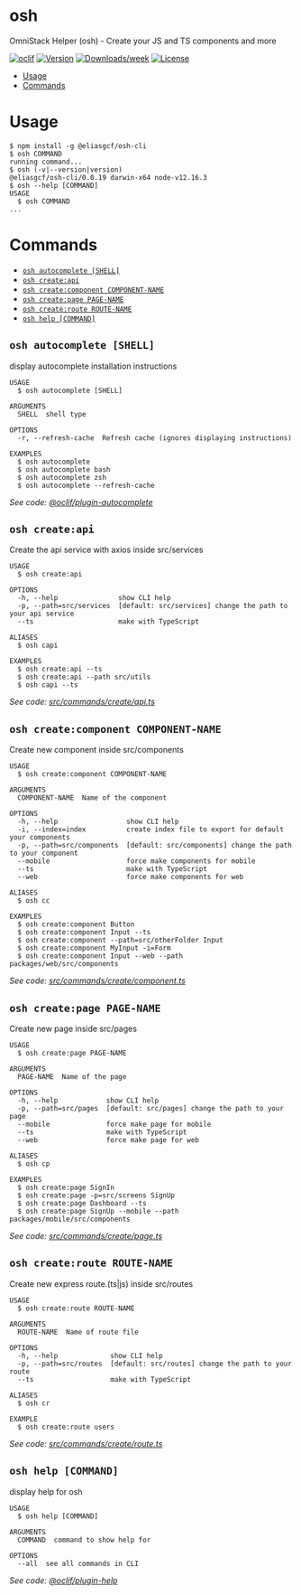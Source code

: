 osh
===

OmniStack Helper (osh) - Create your JS and TS components and more

[![oclif](https://img.shields.io/badge/cli-oclif-brightgreen.svg)](https://oclif.io)
[![Version](https://img.shields.io/npm/v/osh.svg)](https://npmjs.org/package/osh)
[![Downloads/week](https://img.shields.io/npm/dw/osh.svg)](https://npmjs.org/package/osh)
[![License](https://img.shields.io/npm/l/osh.svg)](https://github.com/EliasGcf/osh/blob/master/package.json)

<!-- toc -->
* [Usage](#usage)
* [Commands](#commands)
<!-- tocstop -->
# Usage
<!-- usage -->
```sh-session
$ npm install -g @eliasgcf/osh-cli
$ osh COMMAND
running command...
$ osh (-v|--version|version)
@eliasgcf/osh-cli/0.0.19 darwin-x64 node-v12.16.3
$ osh --help [COMMAND]
USAGE
  $ osh COMMAND
...
```
<!-- usagestop -->
# Commands
<!-- commands -->
* [`osh autocomplete [SHELL]`](#osh-autocomplete-shell)
* [`osh create:api`](#osh-createapi)
* [`osh create:component COMPONENT-NAME`](#osh-createcomponent-component-name)
* [`osh create:page PAGE-NAME`](#osh-createpage-page-name)
* [`osh create:route ROUTE-NAME`](#osh-createroute-route-name)
* [`osh help [COMMAND]`](#osh-help-command)

## `osh autocomplete [SHELL]`

display autocomplete installation instructions

```
USAGE
  $ osh autocomplete [SHELL]

ARGUMENTS
  SHELL  shell type

OPTIONS
  -r, --refresh-cache  Refresh cache (ignores displaying instructions)

EXAMPLES
  $ osh autocomplete
  $ osh autocomplete bash
  $ osh autocomplete zsh
  $ osh autocomplete --refresh-cache
```

_See code: [@oclif/plugin-autocomplete](https://github.com/oclif/plugin-autocomplete/blob/v0.1.5/src/commands/autocomplete/index.ts)_

## `osh create:api`

Create the api service with axios inside src/services

```
USAGE
  $ osh create:api

OPTIONS
  -h, --help               show CLI help
  -p, --path=src/services  [default: src/services] change the path to your api service
  --ts                     make with TypeScript

ALIASES
  $ osh capi

EXAMPLES
  $ osh create:api --ts
  $ osh create:api --path src/utils
  $ osh capi --ts
```

_See code: [src/commands/create/api.ts](https://github.com/EliasGcf/osh-cli/blob/v0.0.19/src/commands/create/api.ts)_

## `osh create:component COMPONENT-NAME`

Create new component inside src/components

```
USAGE
  $ osh create:component COMPONENT-NAME

ARGUMENTS
  COMPONENT-NAME  Name of the component

OPTIONS
  -h, --help                 show CLI help
  -i, --index=index          create index file to export for default your components
  -p, --path=src/components  [default: src/components] change the path to your component
  --mobile                   force make components for mobile
  --ts                       make with TypeScript
  --web                      force make components for web

ALIASES
  $ osh cc

EXAMPLES
  $ osh create:component Button
  $ osh create:component Input --ts
  $ osh create:component --path=src/otherFolder Input
  $ osh create:component MyInput -i=Form
  $ osh create:component Input --web --path packages/web/src/components
```

_See code: [src/commands/create/component.ts](https://github.com/EliasGcf/osh-cli/blob/v0.0.19/src/commands/create/component.ts)_

## `osh create:page PAGE-NAME`

Create new page inside src/pages

```
USAGE
  $ osh create:page PAGE-NAME

ARGUMENTS
  PAGE-NAME  Name of the page

OPTIONS
  -h, --help            show CLI help
  -p, --path=src/pages  [default: src/pages] change the path to your page
  --mobile              force make page for mobile
  --ts                  make with TypeScript
  --web                 force make page for web

ALIASES
  $ osh cp

EXAMPLES
  $ osh create:page SignIn
  $ osh create:page -p=src/screens SignUp
  $ osh create:page Dashboard --ts
  $ osh create:page SignUp --mobile --path packages/mobile/src/components
```

_See code: [src/commands/create/page.ts](https://github.com/EliasGcf/osh-cli/blob/v0.0.19/src/commands/create/page.ts)_

## `osh create:route ROUTE-NAME`

Create new express route.(ts|js) inside src/routes

```
USAGE
  $ osh create:route ROUTE-NAME

ARGUMENTS
  ROUTE-NAME  Name of route file

OPTIONS
  -h, --help             show CLI help
  -p, --path=src/routes  [default: src/routes] change the path to your route
  --ts                   make with TypeScript

ALIASES
  $ osh cr

EXAMPLE
  $ osh create:route users
```

_See code: [src/commands/create/route.ts](https://github.com/EliasGcf/osh-cli/blob/v0.0.19/src/commands/create/route.ts)_

## `osh help [COMMAND]`

display help for osh

```
USAGE
  $ osh help [COMMAND]

ARGUMENTS
  COMMAND  command to show help for

OPTIONS
  --all  see all commands in CLI
```

_See code: [@oclif/plugin-help](https://github.com/oclif/plugin-help/blob/v2.2.3/src/commands/help.ts)_
<!-- commandsstop -->

